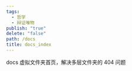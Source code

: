 ```yaml
---
tags:
  - 哲学
  - 辩证唯物
publish: "true"
delete: "false"
path: /docs
title: docs_index
---
```



docs 虚拟文件夹首页，解决多层文件夹的 404 问题